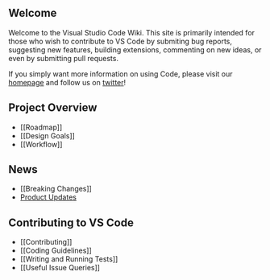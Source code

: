 
## Welcome
Welcome to the Visual Studio Code Wiki. This site is primarily intended for those who wish to contribute to VS Code by submiting bug reports, suggesting new features, building extensions, commenting on new ideas, or even by submitting pull requests.  

If you simply want more information on using Code, please visit our [homepage](http://code.visualstudio.com) and follow us on [twitter](https://twitter.com/code)!

## Project Overview
* [[Roadmap]]
* [[Design Goals]]
* [[Workflow]]

## News
* [[Breaking Changes]]
* [Product Updates](http://code.visualstudio.com/updates)

## Contributing to VS Code
* [[Contributing]]
* [[Coding Guidelines]]
* [[Writing and Running Tests]]
* [[Useful Issue Queries]]


